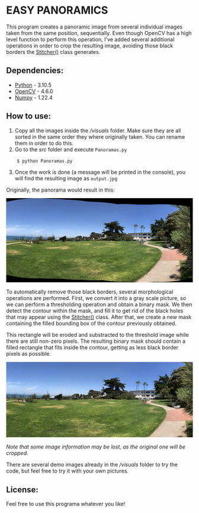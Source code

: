 # EASY PANORAMICS
This program creates a panoramic image from several individual images taken from the same position, sequentially.
Even though OpenCV has a high level function to perform this operation, I've added several additional operations in order to crop the resulting image, avoiding those black borders the [Stitcher()](https://docs.opencv.org/4.x/d2/d8d/classcv_1_1Stitcher.html) class generates.
## Dependencies:
* [Python](https://www.python.org/doc/) - 3.10.5
* [OpenCV](https://docs.opencv.org/4.6.0/) - 4.6.0
* [Numpy](https://numpy.org/doc/stable/) - 1.22.4
## How to use:
1. Copy all the images inside the */visuals* folder. Make sure they are all sorted in the same order they where originally taken. You can rename them in order to do this.
2. Go to the *src* folder and execute `Panoramas.py`
```console
    $ python Panoramas.py
```
3. Once the work is done (a message will be printed in the console), you will find the resulting image as `output.jpg`

Originally, the panorama would result in this:

![alt text](https://github.com/Josgonmar/Easy-panoramics/blob/main/docs/before.jpg?raw=true)

To automatically remove those black borders, several morphological operations are performed.
First, we convert it into a gray scale picture, so we can perform a thresholding operation and obtain a binary mask.
We then detect the contour within the mask, and fill it to get rid of the black holes that may appear using the [Stitcher()](https://docs.opencv.org/4.x/d2/d8d/classcv_1_1Stitcher.html) class.
After that, we create a new mask containing the filled bounding box of the contour previously obtained.

This rectangle will be eroded and substracted to the threshold image while there are still non-zero pixels. The resulting binary mask should contain a filled rectangle that fits inside the contour, getting as less black border pixels as possible.

![alt text](https://github.com/Josgonmar/Easy-panoramics/blob/main/docs/after.jpg?raw=true)

*Note that some image information may be lost, as the original one will be cropped.*

There are several demo images already in the */visuals* folder to try the code, but feel free to try it with your own pictures.
## License:
Feel free to use this programa whatever you like!
